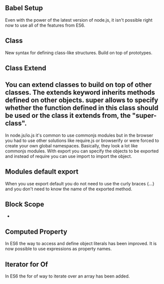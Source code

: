 ## Babel Setup
Even with the power of the latest version of node.js, it isn't possible right now to use all of the features from ES6.

## Class
New syntax for defining class-like structures. Build on top of prototypes.

## Class Extend
You can extend classes to build on top of other classes. The extends keyword inherits methods defined on other objects.
super allows to specify whether the function defined in this class should be used or the class it extends from, the "super-class".
-

In node.js/io.js it's common to use commonjs modules but in the browser you had to use other solutions like require.js or browserify or were forced to create your own global namespaces. Basically, they look a lot like commonjs modules. With export you can specify the objects to be exported and instead of require you can use import to import the object.

## Modules default export
When you use export default you do not need to use the curly braces {...} and you don't need to know the name of the exported method.

## Block Scope
-

## Computed Property
In ES6 the way to access and define object literals has been improved. It is now possible to use expressions as property names.

## Iterator for Of
In ES6 the for of way to iterate over an array has been added.